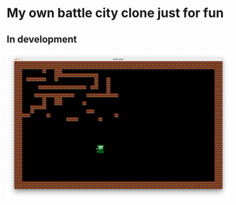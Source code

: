 # My own battle city clone just for fun

## In development

![screenshot](https://raw.githubusercontent.com/mkaplenko/tanks/main/battlecity/data/img/test_map_screenshot.jpg)